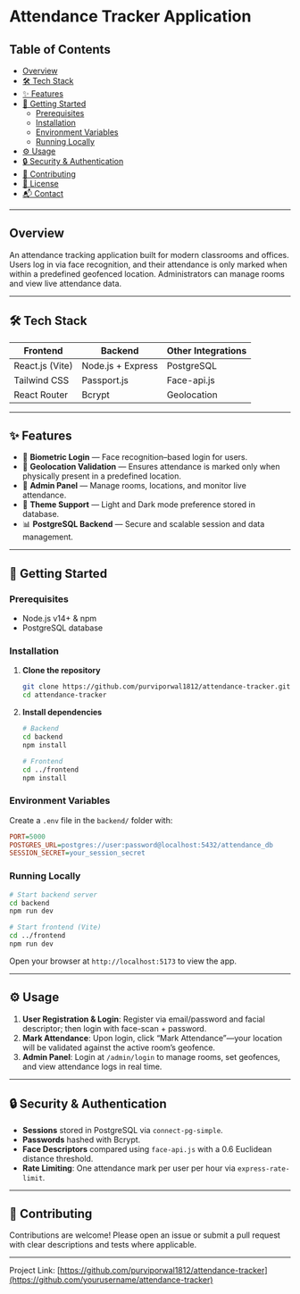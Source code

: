 # Attendance Tracker Application

## Table of Contents

- [Overview](#overview)
- [🛠️ Tech Stack](#-tech-stack)
- [✨ Features](#-features)
- [🚀 Getting Started](#-getting-started)
  - [Prerequisites](#prerequisites)
  - [Installation](#installation)
  - [Environment Variables](#environment-variables)
  - [Running Locally](#running-locally)
- [⚙️ Usage](#-usage)
- [🔒 Security & Authentication](#-security--authentication)
- [🤝 Contributing](#-contributing)
- [📝 License](#-license)
- [📬 Contact](#-contact)

---

## Overview

An attendance tracking application built for modern classrooms and offices. Users log in via face recognition, and their attendance is only marked when within a predefined geofenced location. Administrators can manage rooms and view live attendance data.

---

## 🛠️ Tech Stack

| Frontend                  | Backend                  | Other Integrations   |
|---------------------------|--------------------------|----------------------|
| React.js (Vite)           | Node.js + Express        | PostgreSQL           |
| Tailwind CSS              | Passport.js              | Face-api.js          |
| React Router              | Bcrypt                   | Geolocation   |

---

## ✨ Features

- 👤 **Biometric Login** — Face recognition–based login for users.
- 📍 **Geolocation Validation** — Ensures attendance is marked only when physically present in a predefined location.
- 🔐 **Admin Panel** — Manage rooms, locations, and monitor live attendance.
- 🎨 **Theme Support** — Light and Dark mode preference stored in database.
- 📊 **PostgreSQL Backend** — Secure and scalable session and data management.

---

## 🚀 Getting Started

### Prerequisites

- Node.js v14+ & npm
- PostgreSQL database

### Installation

1. **Clone the repository**
   ```bash
   git clone https://github.com/purviporwal1812/attendance-tracker.git
   cd attendance-tracker
   ```

2. **Install dependencies**
   ```bash
   # Backend
   cd backend
   npm install

   # Frontend
   cd ../frontend
   npm install
   ```

### Environment Variables

Create a `.env` file in the `backend/` folder with:
```ini
PORT=5000
POSTGRES_URL=postgres://user:password@localhost:5432/attendance_db
SESSION_SECRET=your_session_secret
``` 

### Running Locally

```bash
# Start backend server
cd backend
npm run dev

# Start frontend (Vite)
cd ../frontend
npm run dev
```

Open your browser at `http://localhost:5173` to view the app.

---

## ⚙️ Usage

1. **User Registration & Login**: Register via email/password and facial descriptor; then login with face-scan + password.
2. **Mark Attendance**: Upon login, click “Mark Attendance”—your location will be validated against the active room’s geofence.
3. **Admin Panel**: Login at `/admin/login` to manage rooms, set geofences, and view attendance logs in real time.

---

## 🔒 Security & Authentication

- **Sessions** stored in PostgreSQL via `connect-pg-simple`.
- **Passwords** hashed with Bcrypt.
- **Face Descriptors** compared using `face-api.js` with a 0.6 Euclidean distance threshold.
- **Rate Limiting**: One attendance mark per user per hour via `express-rate-limit`.

---

## 🤝 Contributing

Contributions are welcome! Please open an issue or submit a pull request with clear descriptions and tests where applicable.

---


Project Link: [https://github.com/purviporwal1812/attendance-tracker](https://github.com/yourusername/attendance-tracker)
